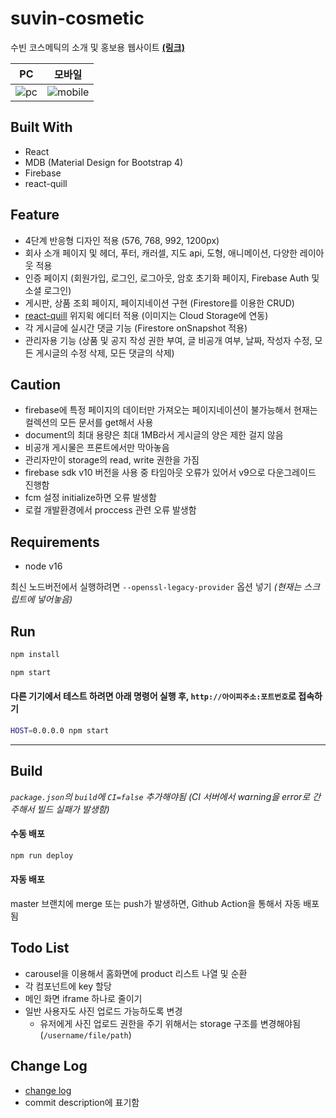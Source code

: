 # suvin-cosmetic

수빈 코스메틱의 소개 및 홍보용 웹사이트 **[(링크)](https://suvincos.com/)**

|                                                      PC                                                      |                                                      모바일                                                      |
| :----------------------------------------------------------------------------------------------------------: | :--------------------------------------------------------------------------------------------------------------: |
| ![pc](https://user-images.githubusercontent.com/59393359/148419257-fa796517-301a-43f0-9f35-073a6a6c8091.png) | ![mobile](https://user-images.githubusercontent.com/59393359/148786314-98bc0511-e416-4a84-aa5e-76519fccaeaa.png) |

## Built With

- React
- MDB (Material Design for Bootstrap 4)
- Firebase
- react-quill

## Feature

- 4단계 반응형 디자인 적용 (576, 768, 992, 1200px)
- 회사 소개 페이지 및 헤더, 푸터, 캐러셀, 지도 api, 도형, 애니메이션, 다양한 레이아웃 적용
- 인증 페이지 (회원가입, 로그인, 로그아웃, 암호 초기화 페이지, Firebase Auth 및 소셜 로그인)
- 게시판, 상품 조회 페이지, 페이지네이션 구현 (Firestore를 이용한 CRUD)
- [react-quill](https://github.com/zenoamaro/react-quill) 위지윅 에디터 적용 (이미지는 Cloud Storage에 연동)
- 각 게시글에 실시간 댓글 기능 (Firestore onSnapshot 적용)
- 관리자용 기능 (상품 및 공지 작성 권한 부여, 글 비공개 여부, 날짜, 작성자 수정, 모든 게시글의 수정 삭제, 모든 댓글의 삭제)

## Caution

- firebase에 특정 페이지의 데이터만 가져오는 페이지네이션이 불가능해서 현재는 컬렉션의 모든 문서를 get해서 사용
- document의 최대 용량은 최대 1MB라서 게시글의 양은 제한 걸지 않음
- 비공개 게시물은 프론트에서만 막아놓음
- 관리자만이 storage의 read, write 권한을 가짐
- firebase sdk v10 버전을 사용 중 타임아웃 오류가 있어서 v9으로 다운그레이드 진행함
- fcm 설정 initialize하면 오류 발생함
- 로컬 개발환경에서 proccess 관련 오류 발생함

## Requirements

- node v16

최신 노드버전에서 실행하려면 `--openssl-legacy-provider` 옵션 넣기 _(현재는 스크립트에 넣어놓음)_

## Run

```bash
npm install
```

```bash
npm start
```

#### 다른 기기에서 테스트 하려면 아래 명령어 실행 후, `http://아이피주소:포트번호`로 접속하기

```bash
HOST=0.0.0.0 npm start
```

---

## Build

_`package.json`의 `build`에 `CI=false` 추가해야됨 (CI 서버에서 warning을 error로 간주해서 빌드 실패가 발생함)_

#### 수동 배포

```bash
npm run deploy
```

#### 자동 배포

master 브랜치에 merge 또는 push가 발생하면, Github Action을 통해서 자동 배포됨

## Todo List

- carousel을 이용해서 홈화면에 product 리스트 나열 및 순환
- 각 컴포넌트에 key 할당
- 메인 화면 iframe 하나로 줄이기
- 일반 사용자도 사진 업로드 가능하도록 변경
  - 유저에게 사진 업로드 권한을 주기 위해서는 storage 구조를 변경해야됨 (`/username/file/path`)

## Change Log

- [change log](https://github.com/syki66/suvin-cosmetic/blob/master/CHANGELOG.MD)
- commit description에 표기함
